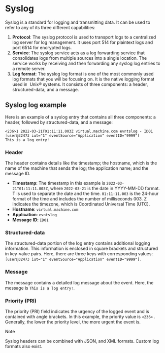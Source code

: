 
# Syslog

Syslog is a standard for logging and transmitting data. It can be used to refer to any of its three different capabilities: 

1. **Protocol**: The syslog protocol is used to transport logs to a centralized log server for log management. It uses port 514 for plaintext logs and port 6514 for encrypted logs.
   <br>
2. **Service**: The syslog service acts as a log forwarding service that consolidates logs from multiple sources into a single location. The service works by receiving and then forwarding any syslog log entries to a remote server.
   <br>
3. **Log format**: The syslog log format is one of the most commonly used log formats that you will be focusing on. It is the native logging format used in  Unix® systems. It consists of three components: a header, structured-data, and a message.

## Syslog log example

Here is an example of a syslog entry that contains all three components: a header, followed by structured-data, and a message:

```
<236>1 2022-03-21T01:11:11.003Z virtual.machine.com evntslog - ID01
[user@32473 iut="1" eventSource="Application" eventID="9999"]
This is a log entry!
```

### Header

The header contains details like the timestamp; the hostname, which is the name of the machine that sends the log; the application name; and the message ID.

- **Timestamp**: The timestamp in this example is `2022-03-21T01:11:11.003Z`, where `2022-03-21` is the date in YYYY-MM-DD format. T is used to separate the date and the time. `01:11:11.003` is the 24-hour format of the time and includes the number of milliseconds 003. Z indicates the timezone, which is Coordinated Universal Time (UTC).
  <br>
- **Hostname**: `virtual.machine.com`
  <br>
- **Application**: `evntslog`
  <br>
- **Message** **ID**: `ID01`

### Structured-data

The structured-data portion of the log entry contains additional logging information. This information is enclosed in square brackets and structured in key-value pairs. Here, there are three keys with corresponding values: `[user@32473 iut="1" eventSource="Application" eventID="9999"]`.

### Message

The message contains a detailed log message about the event. Here, the message is `This is a log entry!`.

### Priority (PRI)

The priority (PRI) field indicates the urgency of the logged event and is contained with angle brackets. In this example, the priority value is `<236>` . Generally, the lower the priority level, the more urgent the event is.

> [!Note]
> Syslog headers can be combined with JSON, and XML formats. Custom log formats also exist.

